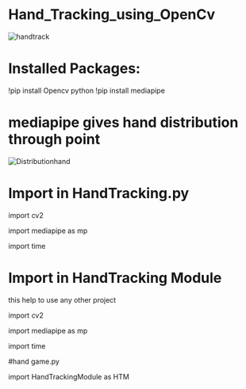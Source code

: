 # Hand_Tracking_using_OpenCv

![handtrack](https://user-images.githubusercontent.com/106165581/202970306-211cf286-777d-4be2-9765-3557f24bb427.png)

# Installed Packages:
!pip install Opencv python
!pip install mediapipe

# mediapipe gives hand distribution through point

![Distributionhand](https://user-images.githubusercontent.com/106165581/202971883-1b43936d-5467-44fe-a0bb-2c5709ac517b.png)

# Import in HandTracking.py
import cv2


import mediapipe as mp


import time


# Import in HandTracking Module
this help to use any other project

import cv2


import mediapipe as mp


import time

#hand game.py

import HandTrackingModule as HTM


